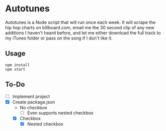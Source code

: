 # Autotunes
Autotunes is a Node script that will run once each week.  It will scrape the hip hop charts on billboard.com, email me the 30 second clip of any new additions I haven't heard before, and let me either download the full track to my iTunes folder or pass on the song if I don't like it.

## Usage
	npm install
	npm start


## To-Do
- [ ] Implement project
- [x] Create package.json
	- No checkbox
		- [ ] Even supports nested checkbox
	- [x] Checkbox
		- [x] Nested checkbox